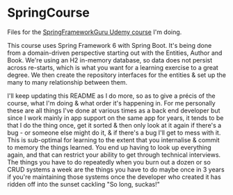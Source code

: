 # SpringCourse
Files for the [SpringFrameworkGuru Udemy course](https://www.udemy.com/course/spring-framework-6-beginner-to-guru) I'm doing.

This course uses Spring Framework 6 with Spring Boot. It's being done from a domain-driven perspective starting out with the Entities, Author and Book. 
We're using an H2 in-memory database, so data does not persist across re-starts, which is what you want for a learning exercise to a great degree. 
We then create the repository interfaces for the entities & set up the many to many relationship between them.

I'll keep updating this README as I do more, so as to give a précis of the course, what I'm doing & what order it's happening in. 
For me personally these are all things I've done at various times as a back end developer but since I work mainly in app support on the same app for years, 
it tends to be that I do the thing once, get it sorted & then only look at it again if there's a bug - or someone else might do it, 
& if there's a bug I'll get to mess with it. This is sub-optimal for learning to the extent that you internalise & commit to memory the things learned. 
You end up having to look up everything again, and that can restrict your ability to get through technical interviews. The things you have to do repeatedly 
when you burn out a dozen or so CRUD systems a week are the things you have to do maybe once in 3 years if you're maintaining those systems once the developer 
who created it has ridden off into the sunset cackling "So long, suckas!"
